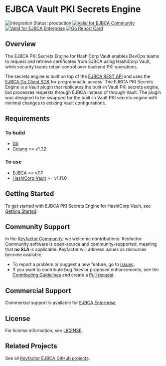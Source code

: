 

# EJBCA Vault PKI Secrets Engine

![Integration Status: production](https://img.shields.io/badge/integration_status-production-3D1973?style=flat-square)
[![Valid for EJBCA Community](https://img.shields.io/badge/valid_for-ejbca_community-FF9371)](https://ejbca.org)
[![Valid for EJBCA Enterprise](https://img.shields.io/badge/valid_for-ejbca_enterprise-5F61FF)](https://www.keyfactor.com/products/ejbca-enterprise/)
[![Go Report Card](https://goreportcard.com/badge/github.com/keyfactor/ejbca-vault-pki-engine)](https://goreportcard.com/report/github.com/keyfactor/ejbca-vault-pki-engine)



## Overview

The EJBCA PKI Secrets Engine for HashiCorp Vault enables DevOps teams to request and retrieve certificates 
from EJBCA using HashiCorp Vault, while security teams retain control over backend PKI operations.

The secrets engine is built on top of the [EJBCA REST API](https://doc.primekey.com/ejbca/ejbca-operations/ejbca-ca-concept-guide/protocols/ejbca-rest-interface) 
and uses the [EJBCA Go Client SDK](https://github.com/Keyfactor/ejbca-go-client-sdk) for programmatic access.
The EJBCA PKI Secrets Engine is a Vault plugin that replicates the built-in Vault PKI secrets engine, but processes
requests through EJBCA instead of through Vault. The plugin was designed to be swapped for the built-in Vault PKI secrets engine
with minimal changes to existing Vault configurations.



## Requirements

### To build
* [Git](https://git-scm.com/)
* [Golang](https://golang.org/) >= v1.22

### To use
* [EJBCA](https://www.keyfactor.com/products/ejbca-enterprise/) >= v7.7
* [HashiCorp Vault](https://www.vaultproject.io/) >= v1.11.0



## Getting Started

To get started with EJBCA PKI Secrets Engine for HashiCorp Vault, see [Getting Started](docs/getting-started.md).



## Community Support

In the [Keyfactor Community](https://www.keyfactor.com/community/), we welcome contributions. Keyfactor Community software is open-source and community-supported, meaning that **no SLA** is applicable. Keyfactor will address issues as resources become available.

* To report a problem or suggest a new feature, go to [Issues](../../issues).
* If you want to contribute bug fixes or proposed enhancements, see the [Contributing Guidelines](CONTRIBUTING.md) and create a [Pull request](../../pulls).

## Commercial Support

Commercial support is available for [EJBCA Enterprise](https://www.keyfactor.com/products/ejbca-enterprise/).

## License
For license information, see [LICENSE](LICENSE). 

## Related Projects
See all [Keyfactor EJBCA GitHub projects](https://github.com/orgs/Keyfactor/repositories?q=ejbca). 
